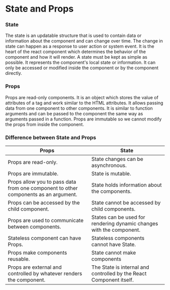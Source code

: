 # State and Props

### State

The state is an updatable structure that is used to contain data or information about the component and can change over time. The change in state can happen as a response to user action or system event. It is the heart of the react component which determines the behavior of the component and how it will render. A state must be kept as simple as possible. It represents the component's local state or information. It can only be accessed or modified inside the component or by the component directly.

### Props

Props are read-only components. It is an object which stores the value of attributes of a tag and work similar to the HTML attributes. It allows passing data from one component to other components. It is similar to function arguments and can be passed to the component the same way as arguments passed in a function. Props are immutable so we cannot modify the props from inside the component.

### Difference between State and Props

Props| State
----------------|-------------------
Props are read-only.| State changes can be asynchronous.
Props are immutable.| State is mutable.
Props allow you to pass data from one component to other components as an argument.|State holds information about the components.
Props can be accessed by the child component.| State cannot be accessed by child components.
Props are used to communicate between components.| States can be used for rendering dynamic changes with the component.
Stateless component can have Props. |Stateless components cannot have State.
Props make components reusable. |State cannot make components
 Props are external and controlled by whatever renders the component. |The State is internal and controlled by the React Component itself.




